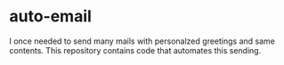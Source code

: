 # auto-email
I once needed to send many mails with personalzed greetings and same contents. This repository contains code that automates this sending.
